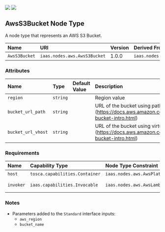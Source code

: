 ![](https://img.shields.io/badge/Status:-RELEASED-green)
![](https://img.shields.io/badge/%20-DEPLOYABLE-blueviolet)

## AwsS3Bucket Node Type

A node type that represents an AWS S3 Bucket.

| Name | URI | Version | Derived From |
|:---- |:--- |:------- |:------------ |
| `AwsS3Bucket` | `iaas.nodes.aws.AwsS3Bucket` | 1.0.0 | `iaas.nodes.abstract.ObjectStorage` |

### Attributes

| Name | Type | Default Value | Description |
|:---- |:---- |:------------- |:----------- |
| `region` | `string` |   | Region value |
| `bucket_url_path` | `string` |  | URL of the bucket using path-style access (https://docs.aws.amazon.com/AmazonS3/latest/userguide/access-bucket-intro.html) |
| `bucket_url_vhost` | `string` |  | URL of the bucket using virtual-hosted-style access (https://docs.aws.amazon.com/AmazonS3/latest/userguide/access-bucket-intro.html) |

### Requirements

| Name | Capability Type | Node Type Constraint | Relationship Type | Occurrences |
|:---- |:--------------- |:-------------------- |:----------------- |:------------|
| `host` | `tosca.capabilities.Container` | `iaas.nodes.aws.AwsPlatform` | `tosca.relationships.HostedOn`| [1, 1] |
| `invoker` | `iaas.capabilities.Invocable` | `iaas.nodes.aws.AwsLambdaFunction` | `iaas.relationships.aws.AwsS3Triggers`| [0, UNBOUNDED] |

### Notes

* Parameters added to the `Standard` interface inputs:
    * `aws_region`
    * `bucket_name`
